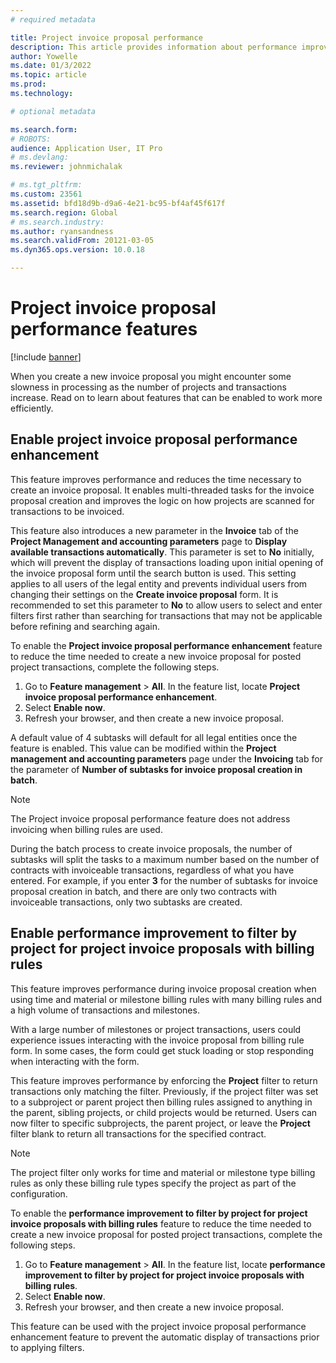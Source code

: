 ```yaml
---
# required metadata

title: Project invoice proposal performance
description: This article provides information about performance improvements to project invoice proposals.
author: Yowelle
ms.date: 01/3/2022
ms.topic: article
ms.prod: 
ms.technology: 

# optional metadata

ms.search.form: 
# ROBOTS: 
audience: Application User, IT Pro
# ms.devlang: 
ms.reviewer: johnmichalak

# ms.tgt_pltfrm: 
ms.custom: 23561
ms.assetid: bfd18d9b-d9a6-4e21-bc95-bf4af45f617f
ms.search.region: Global
# ms.search.industry: 
ms.author: ryansandness
ms.search.validFrom: 20121-03-05
ms.dyn365.ops.version: 10.0.18

---
```


# Project invoice proposal performance features

[!include [banner](../includes/banner.md)]

When you create a new invoice proposal you might encounter some slowness in processing as the number of projects and transactions increase. Read on to learn about features that can be enabled to work more efficiently.

## Enable project invoice proposal performance enhancement

This feature improves performance and reduces the time necessary to create an invoice proposal. It enables multi-threaded tasks for the invoice proposal creation and improves the logic on how projects are scanned for transactions to be invoiced.

This feature also introduces a new parameter in the **Invoice** tab of the **Project Management and accounting parameters** page to **Display available transactions automatically**. This parameter is set to **No** initially, which will prevent the display of transactions loading upon initial opening of the invoice proposal form until the search button is used. This setting applies to all users of the legal entity and prevents individual users from changing their settings on the **Create invoice proposal** form. It is recommended to set this parameter to **No** to allow users to select and enter filters first rather than searching for transactions that may not be applicable before refining and searching again.

To enable the **Project invoice proposal performance enhancement** feature to reduce the time needed to create a new invoice proposal for posted project transactions, complete the following steps.

1. Go to **Feature management** > **All**. In the feature list, locate **Project invoice proposal performance enhancement**.
2. Select **Enable now**.
3. Refresh your browser, and then create a new invoice proposal.

A default value of 4 subtasks will default for all legal entities once the feature is enabled. This value can be modified within the **Project management and accounting parameters** page under the **Invoicing** tab for the parameter of **Number of subtasks for invoice proposal creation in batch**.

> [!NOTE]
> The Project invoice proposal performance feature does not address invoicing when billing rules are used.
>
> During the batch process to create invoice proposals, the number of subtasks will split the tasks to a maximum number based on the number of contracts with invoiceable transactions, regardless of what you have entered. For example, if you enter **3** for the number of subtasks for invoice proposal creation in batch, and there are only two contracts with invoiceable transactions, only two subtasks are created.

## Enable performance improvement to filter by project for project invoice proposals with billing rules

This feature improves performance during invoice proposal creation when using time and material or milestone billing rules with many billing rules and a high volume of transactions and milestones.

With a large number of milestones or project transactions, users could experience issues interacting with the invoice proposal from billing rule form. In some cases, the form could get stuck loading or stop responding when interacting with the form.

This feature improves performance by enforcing the **Project** filter to return transactions only matching the filter. Previously, if the project filter was set to a subproject or parent project then billing rules assigned to anything in the parent, sibling projects, or child projects would be returned. Users can now filter to specific subprojects, the parent project, or leave the **Project** filter blank to return all transactions for the specified contract.

> [!NOTE]
> The project filter only works for time and material or milestone type billing rules as only these billing rule types specify the project as part of the configuration.

To enable the **performance improvement to filter by project for project invoice proposals with billing rules** feature to reduce the time needed to create a new invoice proposal for posted project transactions, complete the following steps.

1. Go to **Feature management** > **All**. In the feature list, locate **performance improvement to filter by project for project invoice proposals with billing rules**.
2. Select **Enable now**.
3. Refresh your browser, and then create a new invoice proposal.

This feature can be used with the project invoice proposal performance enhancement feature to prevent the automatic display of transactions prior to applying filters.
